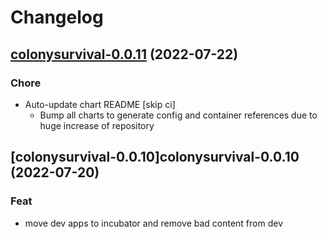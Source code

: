 # Changelog



## [colonysurvival-0.0.11](https://github.com/truecharts/apps/compare/colonysurvival-0.0.10...colonysurvival-0.0.11) (2022-07-22)

### Chore

- Auto-update chart README [skip ci]
  - Bump all charts to generate config and container references due to huge increase of repository



## [colonysurvival-0.0.10]colonysurvival-0.0.10 (2022-07-20)

### Feat

- move dev apps to incubator and remove bad content from dev
